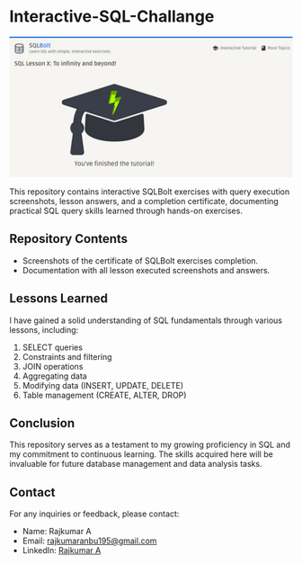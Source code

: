 # Interactive-SQL-Challange

![UI preview](Images/Certificate.png)

This repository contains interactive SQLBolt exercises with query execution screenshots, lesson answers, and a completion certificate, documenting practical SQL query skills learned through hands-on exercises.

## Repository Contents

- Screenshots of the certificate of SQLBolt exercises completion.
- Documentation with all lesson executed screenshots and answers.

## Lessons Learned

I have gained a solid understanding of SQL fundamentals through various lessons, including:

1. SELECT queries
2. Constraints and filtering
3. JOIN operations
4. Aggregating data
5. Modifying data (INSERT, UPDATE, DELETE)
6. Table management (CREATE, ALTER, DROP)

## Conclusion

This repository serves as a testament to my growing proficiency in SQL and my commitment to continuous learning. The skills acquired here will be invaluable for future database management and data analysis tasks.


## Contact

For any inquiries or feedback, please contact:
- Name: Rajkumar A
- Email: rajkumaranbu195@gmail.com
- LinkedIn: [Rajkumar A](https://www.linkedin.com/in/rajkumar-info/)
